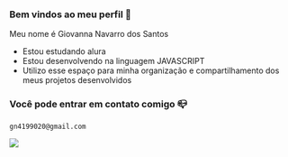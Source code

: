 ### Bem vindos ao meu perfil 💙
Meu nome é Giovanna Navarro dos Santos

- Estou estudando alura
- Estou desenvolvendo na linguagem JAVASCRIPT
- Utilizo esse espaço para minha organização e compartilhamento dos meus projetos desenvolvidos


### Você pode entrar em contato comigo 📪
    gn4199020@gmail.com
![](https://media.tenor.com/EEsGwHVPdFgAAAAM/dog-smirk-dog.gif)
